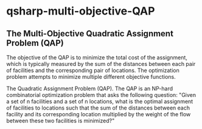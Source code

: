 # qsharp-multi-objective-QAP

## The Multi-Objective Quadratic Assignment Problem (QAP)

The objective of the QAP is to minimize the total cost of the assignment, which is typically measured by the sum of the distances between each pair of facilities and the corresponding pair of locations. The optimization problem attempts to minimize multiple different objective functions.

The Quadratic Assignment Problem (QAP). The QAP is an NP-hard combinatorial optimization problem that asks the following question: "Given a set of n facilities and a set of n locations, what is the optimal assignment of facilities to locations such that the sum of the distances between each facility and its corresponding location multiplied by the weight of the flow between these two facilities is minimized?"
